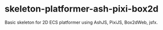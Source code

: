 skeleton-platformer-ash-pixi-box2d
==================================

Basic skeleton for 2D ECS platformer using AshJS, PixiJS, Box2dWeb, jsfx. 
